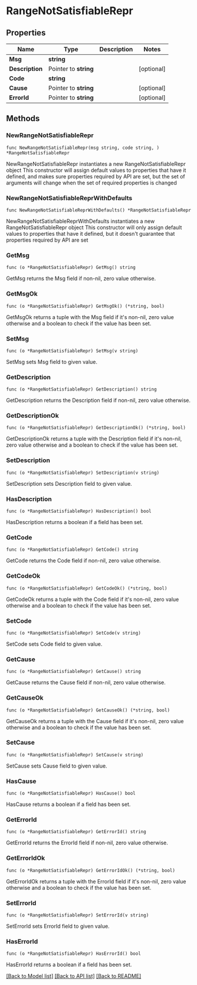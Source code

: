 # RangeNotSatisfiableRepr

## Properties

Name | Type | Description | Notes
------------ | ------------- | ------------- | -------------
**Msg** | **string** |  | 
**Description** | Pointer to **string** |  | [optional] 
**Code** | **string** |  | 
**Cause** | Pointer to **string** |  | [optional] 
**ErrorId** | Pointer to **string** |  | [optional] 

## Methods

### NewRangeNotSatisfiableRepr

`func NewRangeNotSatisfiableRepr(msg string, code string, ) *RangeNotSatisfiableRepr`

NewRangeNotSatisfiableRepr instantiates a new RangeNotSatisfiableRepr object
This constructor will assign default values to properties that have it defined,
and makes sure properties required by API are set, but the set of arguments
will change when the set of required properties is changed

### NewRangeNotSatisfiableReprWithDefaults

`func NewRangeNotSatisfiableReprWithDefaults() *RangeNotSatisfiableRepr`

NewRangeNotSatisfiableReprWithDefaults instantiates a new RangeNotSatisfiableRepr object
This constructor will only assign default values to properties that have it defined,
but it doesn't guarantee that properties required by API are set

### GetMsg

`func (o *RangeNotSatisfiableRepr) GetMsg() string`

GetMsg returns the Msg field if non-nil, zero value otherwise.

### GetMsgOk

`func (o *RangeNotSatisfiableRepr) GetMsgOk() (*string, bool)`

GetMsgOk returns a tuple with the Msg field if it's non-nil, zero value otherwise
and a boolean to check if the value has been set.

### SetMsg

`func (o *RangeNotSatisfiableRepr) SetMsg(v string)`

SetMsg sets Msg field to given value.


### GetDescription

`func (o *RangeNotSatisfiableRepr) GetDescription() string`

GetDescription returns the Description field if non-nil, zero value otherwise.

### GetDescriptionOk

`func (o *RangeNotSatisfiableRepr) GetDescriptionOk() (*string, bool)`

GetDescriptionOk returns a tuple with the Description field if it's non-nil, zero value otherwise
and a boolean to check if the value has been set.

### SetDescription

`func (o *RangeNotSatisfiableRepr) SetDescription(v string)`

SetDescription sets Description field to given value.

### HasDescription

`func (o *RangeNotSatisfiableRepr) HasDescription() bool`

HasDescription returns a boolean if a field has been set.

### GetCode

`func (o *RangeNotSatisfiableRepr) GetCode() string`

GetCode returns the Code field if non-nil, zero value otherwise.

### GetCodeOk

`func (o *RangeNotSatisfiableRepr) GetCodeOk() (*string, bool)`

GetCodeOk returns a tuple with the Code field if it's non-nil, zero value otherwise
and a boolean to check if the value has been set.

### SetCode

`func (o *RangeNotSatisfiableRepr) SetCode(v string)`

SetCode sets Code field to given value.


### GetCause

`func (o *RangeNotSatisfiableRepr) GetCause() string`

GetCause returns the Cause field if non-nil, zero value otherwise.

### GetCauseOk

`func (o *RangeNotSatisfiableRepr) GetCauseOk() (*string, bool)`

GetCauseOk returns a tuple with the Cause field if it's non-nil, zero value otherwise
and a boolean to check if the value has been set.

### SetCause

`func (o *RangeNotSatisfiableRepr) SetCause(v string)`

SetCause sets Cause field to given value.

### HasCause

`func (o *RangeNotSatisfiableRepr) HasCause() bool`

HasCause returns a boolean if a field has been set.

### GetErrorId

`func (o *RangeNotSatisfiableRepr) GetErrorId() string`

GetErrorId returns the ErrorId field if non-nil, zero value otherwise.

### GetErrorIdOk

`func (o *RangeNotSatisfiableRepr) GetErrorIdOk() (*string, bool)`

GetErrorIdOk returns a tuple with the ErrorId field if it's non-nil, zero value otherwise
and a boolean to check if the value has been set.

### SetErrorId

`func (o *RangeNotSatisfiableRepr) SetErrorId(v string)`

SetErrorId sets ErrorId field to given value.

### HasErrorId

`func (o *RangeNotSatisfiableRepr) HasErrorId() bool`

HasErrorId returns a boolean if a field has been set.


[[Back to Model list]](../README.md#documentation-for-models) [[Back to API list]](../README.md#documentation-for-api-endpoints) [[Back to README]](../README.md)


